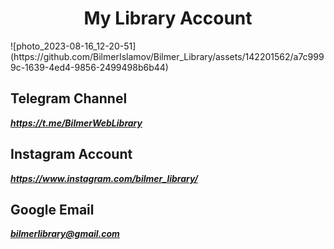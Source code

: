 <h1 align="center">My Library Account</h1>
![photo_2023-08-16_12-20-51](https://github.com/BilmerIslamov/Bilmer_Library/assets/142201562/a7c9999c-1639-4ed4-9856-2499498b6b44)

## Telegram Channel
***https://t.me/BilmerWebLibrary***

## Instagram Account
***https://www.instagram.com/bilmer_library/***

## Google Email
***bilmerlibrary@gmail.com***
